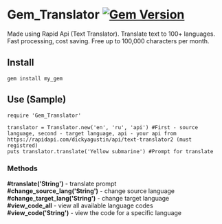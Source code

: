# Gem_Translator [![Gem Version](https://badge.fury.io/rb/gem_translator.svg)](https://badge.fury.io/rb/gem_translator)
Made using Rapid Api (Text Translator).
Translate text to 100+ languages. Fast processing, cost saving. Free up to 100,000 characters per month.

## Install

```shell
gem install my_gem
```

## Use (Sample)
```shell
require 'Gem_Translator'

translator = Translator.new('en', 'ru', 'api') #First - source language, second - target language, api - your api from https://rapidapi.com/dickyagustin/api/text-translator2 (must registred)
puts translator.translate('Yellow submarine') #Prompt for translate
```

### Methods

**#translate('String')** - translate prompt \
**#change_source_lang('String')** -  change source language \
**#change_target_lang('String')** -  change target language \
**#view_code_all** - view all available language codes \
**#view_code('String')** - view the code for a specific language
